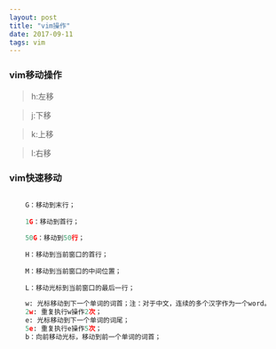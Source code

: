 ```yaml
---
layout: post
title: "vim操作"
date: 2017-09-11
tags: vim
---
```





### vim移动操作

> h:左移 

> j:下移

> k:上移 

> l:右移

### vim快速移动

```python

	G：移动到末行；  
  
    1G：移动到首行；  
  
    50G：移动到50行；  
  
    H：移动到当前窗口的首行；  
  
    M：移动到当前窗口的中间位置；  
  
    L：移动光标到当前窗口的最后一行；

    w: 光标移动到下一个单词的词首；注：对于中文，连续的多个汉字作为一个word。  
	2w: 重复执行w操作2次；  
	e: 光标移动到下一个单词的词尾；  
    5e: 重复执行e操作5次；  
 	b：向前移动光标，移动到前一个单词的词首；

```
